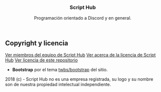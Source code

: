 <p align="center">

  <h3 align="center">Script Hub</h3>

  <p align="center">
    Programación orientado a Discord y en general.
  </p>
</p>

<br>

## Copyright y licencia

[Ver miembros del equipo de Script Hub](https://github.com/orgs/scripthubteam/people)
[Ver acerca de la licencia de Script Hub](https://es.wikipedia.org/wiki/Apache_License)
[Ver licencia de este repositorio](https://github.com/scripthubteam/scripthubteam.github.io/blob/master/LICENSE)

* **Bootstrap** por el tema [twbs/bootstrap](https://github.com/twbs/bootstrap) del sitio.


2018 (c) - Script Hub no es una empresa registrada, su logo y su nombre son de nuestra propiedad intelectual independiente.

